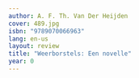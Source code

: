 ```yaml
---
author: A. F. Th. Van Der Heijden
cover: 489.jpg
isbn: "9789070066963"
lang: en-us
layout: review
title: "Weerborstels: Een novelle"
year: 0
---
```

